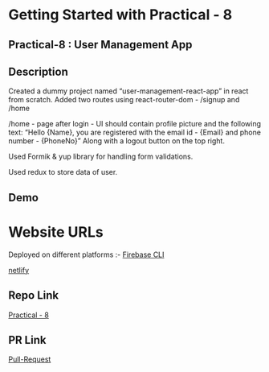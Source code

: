 # Getting Started with Practical - 8

## Practical-8 :  User Management App

## Description
Created a dummy project named “user-management-react-app” in react from scratch.
Added two routes using react-router-dom - /signup and /home

/home - page after login - UI should contain profile picture and the following text:
“Hello {Name}, you are registered with the email id - {Email} and phone number - {PhoneNo}”
Along with a logout button on the top right.

Used Formik & yup library for handling form validations.

Used redux to store data of user.

## Demo 
# Website URLs
Deployed on different platforms :-
[Firebase CLI](https://reactjs-pr-8.web.app/)

[netlify](https://magical-gumdrop-3c6140.netlify.app/)

## Repo Link
[Practical - 8](https://github.com/mansinakrani/ReactJs_PR_8-user-management-react-app.git)

## PR Link
[Pull-Request](https://github.com/mansinakrani/ReactJs_PR_8-user-management-react-app/pull/1#issue-1178096492) 
